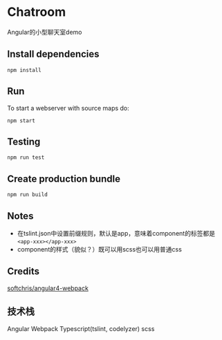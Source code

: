 # Chatroom
Angular的小型聊天室demo

## Install dependencies
```
npm install
```
## Run
To start a webserver with source maps do:
```
npm start
```
## Testing
```
npm run test
```
## Create production bundle
```
npm run build
```
## Notes
- 在tslint.json中设置前缀规则，默认是app，意味着component的标签都是`<app-xxx></app-xxx>`
- component的样式（貌似？）既可以用scss也可以用普通css

## Credits
[softchris/angular4-webpack](https://github.com/softchris/angular4-webpack)

## 技术栈
Angular Webpack Typescript(tslint, codelyzer) scss
